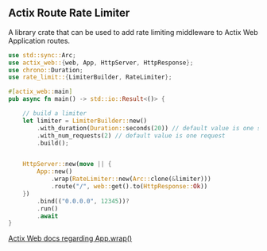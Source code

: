 ## Actix Route Rate Limiter

A library crate that can be used to add rate limiting middleware to Actix Web Application routes.

```rust
use std::sync::Arc;
use actix_web::{web, App, HttpServer, HttpResponse};
use chrono::Duration;
use rate_limit::{LimiterBuilder, RateLimiter};

#[actix_web::main]
pub async fn main() -> std::io::Result<()> {

    // build a limiter
    let limiter = LimiterBuilder::new()
        .with_duration(Duration::seconds(20)) // default value is one second
        .with_num_requests(2) // default value is one request
        .build();


    HttpServer::new(move || {
        App::new()
            .wrap(RateLimiter::new(Arc::clone(&limiter)))
            .route("/", web::get().to(HttpResponse::Ok))
    })
        .bind(("0.0.0.0", 12345))?
        .run()
        .await
}
```

[Actix Web docs regarding App.wrap()](https://docs.rs/actix-web/latest/actix_web/struct.App.html#method.wrap)
